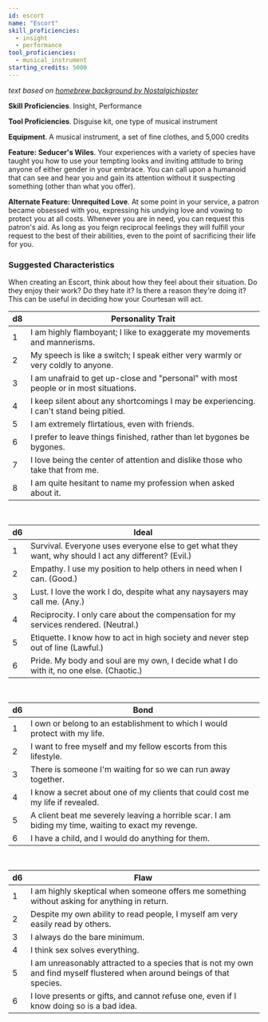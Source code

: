 ```yaml
---
id: escort
name: "Escort"
skill_proficiencies:
  - insight
  - performance
tool_proficiencies:
  - musical_instrument
starting_credits: 5000
---
```


_text based on [homebrew background by Nostalgichipster](https://www.dndbeyond.com/characters/backgrounds/6174-courtesan)_

__Skill Proficiencies__. Insight, Performance

__Tool Proficiencies__. Disguise kit, one type of musical instrument

__Equipment__. A musical instrument, a set of fine clothes, and 5,000 credits

__Feature: Seducer's Wiles__. Your experiences with a variety of species have taught you how to use your tempting looks and inviting
attitude to bring anyone of either gender in your embrace. You can call upon a humanoid that can see and hear you and gain its attention
without it suspecting something (other than what you offer).

__Alternate Feature: Unrequited Love__. At some point in your service, a patron became obsessed with you, expressing his undying
love and vowing to protect you at all costs. Whenever you are in need, you can request this patron's aid. As long as you feign
reciprocal feelings they will fulfill your request to the best of their abilities, even to the point of sacrificing their life for you.

<div class="hr"></div>

### Suggested Characteristics
When creating an Escort, think about how they feel about their situation. Do they enjoy their work? Do they hate it?
Is there a reason they're doing it? This can be useful in deciding how your Courtesan will act.

d8 | Personality Trait
--- | ---
1 | I am highly flamboyant; I like to exaggerate my movements and mannerisms.
2 | My speech is like a switch; I speak either very warmly or very coldly to anyone.
3 | I am unafraid to get up-close and "personal" with most people or in most situations.
4 | I keep silent about any shortcomings I may be experiencing. I can't stand being pitied.
5 | I am extremely flirtatious, even with friends.
6 | I prefer to leave things finished, rather than let bygones be bygones.
7 | I love being the center of attention and dislike those who take that from me.
8 | I am quite hesitant to name my profession when asked about it.

<br>

d6 | Ideal
--- | ---
1 | Survival. Everyone uses everyone else to get what they want, why should I act any different? (Evil.)
2 | Empathy. I use my position to help others in need when I can. (Good.)
3	| Lust. I love the work I do, despite what any naysayers may call me. (Any.)
4 | Reciprocity. I only care about the compensation for my services rendered. (Neutral.)
5 | Etiquette. I know how to act in high society and never step out of line (Lawful.)
6 | Pride. My body and soul are my own, I decide what I do with it, no one else. (Chaotic.)

<br>

d6 | Bond
--- | ---
1 | I own or belong to an establishment to which I would protect with my life.
2 | I want to free myself and my fellow escorts from this lifestyle.
3 | There is someone I'm waiting for so we can run away together.
4 | I know a secret about one of my clients that could cost me my life if revealed.
5 | A client beat me severely leaving a horrible scar. I am biding my time, waiting to exact my revenge.
6 | I have a child, and I would do anything for them.

<br>

d6 | Flaw
--- | ---
1 | I am highly skeptical when someone offers me something without asking for anything in return.
2 | Despite my own ability to read people, I myself am very easily read by others.
3 | I always do the bare minimum.
4 | I think sex solves everything.
5 | I am unreasonably attracted to a species that is not my own and find myself flustered when around beings of that species.
6 | I love presents or gifts, and cannot refuse one, even if I know doing so is a bad idea.

